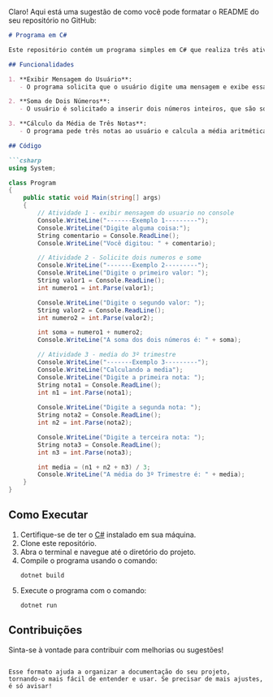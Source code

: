 Claro! Aqui está uma sugestão de como você pode formatar o README do seu repositório no GitHub:

```markdown
# Programa em C#

Este repositório contém um programa simples em C# que realiza três atividades interativas com o usuário.

## Funcionalidades

1. **Exibir Mensagem do Usuário**:
   - O programa solicita que o usuário digite uma mensagem e exibe essa mensagem no console.

2. **Soma de Dois Números**:
   - O usuário é solicitado a inserir dois números inteiros, que são somados e o resultado é exibido.

3. **Cálculo da Média de Três Notas**:
   - O programa pede três notas ao usuário e calcula a média aritmética, apresentando o resultado.

## Código

```csharp
using System;

class Program
{
    public static void Main(string[] args)
    {
        // Atividade 1 - exibir mensagem do usuario no console
        Console.WriteLine("-------Exemplo 1---------");
        Console.WriteLine("Digite alguma coisa:");
        String comentario = Console.ReadLine();
        Console.WriteLine("Você digitou: " + comentario);

        // Atividade 2 - Solicite dois numeros e some
        Console.WriteLine("-------Exemplo 2---------");
        Console.WriteLine("Digite o primeiro valor: ");
        String valor1 = Console.ReadLine();
        int numero1 = int.Parse(valor1);

        Console.WriteLine("Digite o segundo valor: ");
        String valor2 = Console.ReadLine();
        int numero2 = int.Parse(valor2);

        int soma = numero1 + numero2;
        Console.WriteLine("A soma dos dois números é: " + soma);

        // Atividade 3 - media do 3º trimestre
        Console.WriteLine("-------Exemplo 3---------");
        Console.WriteLine("Calculando a media");
        Console.WriteLine("Digite a primeira nota: ");
        String nota1 = Console.ReadLine();
        int n1 = int.Parse(nota1);
      
        Console.WriteLine("Digite a segunda nota: ");
        String nota2 = Console.ReadLine();
        int n2 = int.Parse(nota2);

        Console.WriteLine("Digite a terceira nota: ");
        String nota3 = Console.ReadLine();
        int n3 = int.Parse(nota3);

        int media = (n1 + n2 + n3) / 3;
        Console.WriteLine("A média do 3º Trimestre é: " + media);
    }
}
```

## Como Executar

1. Certifique-se de ter o [C#](https://dotnet.microsoft.com/download) instalado em sua máquina.
2. Clone este repositório.
3. Abra o terminal e navegue até o diretório do projeto.
4. Compile o programa usando o comando:
   ```
   dotnet build
   ```
5. Execute o programa com o comando:
   ```
   dotnet run
   ```

## Contribuições

Sinta-se à vontade para contribuir com melhorias ou sugestões!

```

Esse formato ajuda a organizar a documentação do seu projeto, tornando-o mais fácil de entender e usar. Se precisar de mais ajustes, é só avisar!
